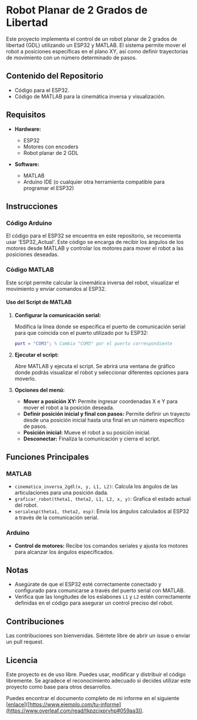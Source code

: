 # Robot Planar de 2 Grados de Libertad

Este proyecto implementa el control de un robot planar de 2 grados de libertad (GDL) utilizando un ESP32 y MATLAB. El sistema permite mover el robot a posiciones específicas en el plano XY, así como definir trayectorias de movimiento con un número determinado de pasos.

## Contenido del Repositorio

- Código para el ESP32.
- Código de MATLAB para la cinemática inversa y visualización.

## Requisitos

- **Hardware:**
  - ESP32
  - Motores con encoders
  - Robot planar de 2 GDL

- **Software:**
  - MATLAB
  - Arduino IDE (o cualquier otra herramienta compatible para programar el ESP32)

## Instrucciones

### Código Arduino

El código para el ESP32 se encuentra en este repositorio, se recomienta usar 'ESP32_Actual'. Este código se encarga de recibir los ángulos de los motores desde MATLAB y controlar los motores para mover el robot a las posiciones deseadas.

### Código MATLAB

Este script permite calcular la cinemática inversa del robot, visualizar el movimiento y enviar comandos al ESP32.

#### Uso del Script de MATLAB

1. **Configurar la comunicación serial:**

   Modifica la línea donde se especifica el puerto de comunicación serial para que coincida con el puerto utilizado por tu ESP32:

   ```matlab
   port = "COM3"; % Cambia "COM3" por el puerto correspondiente
   ```

2. **Ejecutar el script:**

   Abre MATLAB y ejecuta el script. Se abrirá una ventana de gráfico donde podrás visualizar el robot y seleccionar diferentes opciones para moverlo.

3. **Opciones del menú:**

   - **Mover a posición XY:** Permite ingresar coordenadas X e Y para mover el robot a la posición deseada.
   - **Definir posición inicial y final con pasos:** Permite definir un trayecto desde una posición inicial hasta una final en un número específico de pasos.
   - **Posición inicial:** Mueve el robot a su posición inicial.
   - **Desconectar:** Finaliza la comunicación y cierra el script.

## Funciones Principales

### MATLAB

- `cinematica_inversa_2gdl(x, y, L1, L2)`: Calcula los ángulos de las articulaciones para una posición dada.
- `graficar_robot(theta1, theta2, L1, L2, x, y)`: Grafica el estado actual del robot.
- `serialesp(theta1, theta2, esp)`: Envía los ángulos calculados al ESP32 a través de la comunicación serial.

### Arduino

- **Control de motores:** Recibe los comandos seriales y ajusta los motores para alcanzar los ángulos especificados.

## Notas

- Asegúrate de que el ESP32 esté correctamente conectado y configurado para comunicarse a través del puerto serial con MATLAB.
- Verifica que las longitudes de los eslabones `L1` y `L2` estén correctamente definidas en el código para asegurar un control preciso del robot.

## Contribuciones

Las contribuciones son bienvenidas. Siéntete libre de abrir un issue o enviar un pull request.

## Licencia

Este proyecto es de uso libre. Puedes usar, modificar y distribuir el código libremente. Se agradece el reconocimiento adecuado si decides utilizar este proyecto como base para otros desarrollos.

Puedes encontrar el documento completo de mi informe en el siguiente [[enlace](https://www.overleaf.com/read/tkpzcjxprvhp#059aa3)]([https://www.ejemplo.com/tu-informe](https://www.overleaf.com/read/tkpzcjxprvhp#059aa3)).


